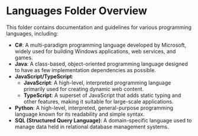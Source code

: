 # Languages Folder Overview
This folder contains documentation and guidelines for various programming languages, including:

* **C#**: A multi-paradigm programming language developed by Microsoft, widely used for building Windows applications, web services, and games.
* **Java**: A class-based, object-oriented programming language designed to have as few implementation dependencies as possible.
* **JavaScript/TypeScript**:
    * **JavaScript**: A high-level, interpreted programming language primarily used for creating dynamic web content.
    * **TypeScript**: A superset of JavaScript that adds static typing and other features, making it suitable for large-scale applications.
* **Python**: A high-level, interpreted, general-purpose programming language known for its readability and simple syntax.
* **SQL (Structured Query Language)**: A domain-specific language used to manage data held in relational database management systems.